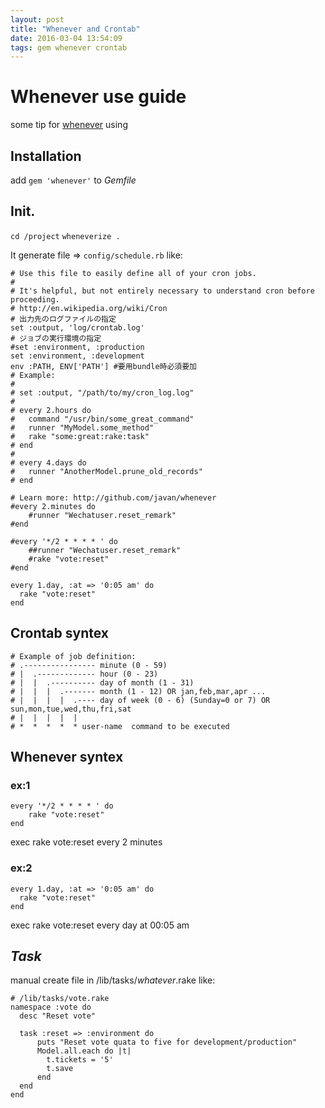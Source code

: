 ```yaml
---
layout: post
title: "Whenever and Crontab"
date: 2016-03-04 13:54:09
tags: gem whenever crontab
---
```


# Whenever use guide
some tip for [whenever] using

[whenever]:https://github.com/javan/whenever
## Installation
add  `gem 'whenever'` to *Gemfile*

## Init.
`cd /project`
`wheneverize .`

It generate file => `config/schedule.rb` like:
```
# Use this file to easily define all of your cron jobs.
#
# It's helpful, but not entirely necessary to understand cron before proceeding.
# http://en.wikipedia.org/wiki/Cron
# 出力先のログファイルの指定
set :output, 'log/crontab.log'
# ジョブの実行環境の指定
#set :environment, :production
set :environment, :development
env :PATH, ENV['PATH'] #要用bundle時必須要加
# Example:
#
# set :output, "/path/to/my/cron_log.log"
#
# every 2.hours do
#   command "/usr/bin/some_great_command"
#   runner "MyModel.some_method"
#   rake "some:great:rake:task"
# end
#
# every 4.days do
#   runner "AnotherModel.prune_old_records"
# end

# Learn more: http://github.com/javan/whenever
#every 2.minutes do
    #runner "Wechatuser.reset_remark"
#end

#every '*/2 * * * * ' do
    ##runner "Wechatuser.reset_remark"
    #rake "vote:reset"
#end

every 1.day, :at => '0:05 am' do
  rake "vote:reset"
end
```

## Crontab syntex
```
# Example of job definition:
# .---------------- minute (0 - 59)
# |  .------------- hour (0 - 23)
# |  |  .---------- day of month (1 - 31)
# |  |  |  .------- month (1 - 12) OR jan,feb,mar,apr ...
# |  |  |  |  .---- day of week (0 - 6) (Sunday=0 or 7) OR sun,mon,tue,wed,thu,fri,sat
# |  |  |  |  |
# *  *  *  *  * user-name  command to be executed
```

## Whenever syntex
### ex:1
```
every '*/2 * * * * ' do
    rake "vote:reset"
end
```
exec rake vote:reset every 2 minutes
### ex:2
```
every 1.day, :at => '0:05 am' do
  rake "vote:reset"
end
```
exec rake vote:reset every day at 00:05 am

## *Task*
manual create file in /lib/tasks/_whatever_.rake like:
```
# /lib/tasks/vote.rake
namespace :vote do
  desc "Reset vote"

  task :reset => :environment do
      puts "Reset vote quata to five for development/production"
      Model.all.each do |t|
      	t.tickets = '5'
      	t.save
      end
  end
end
```